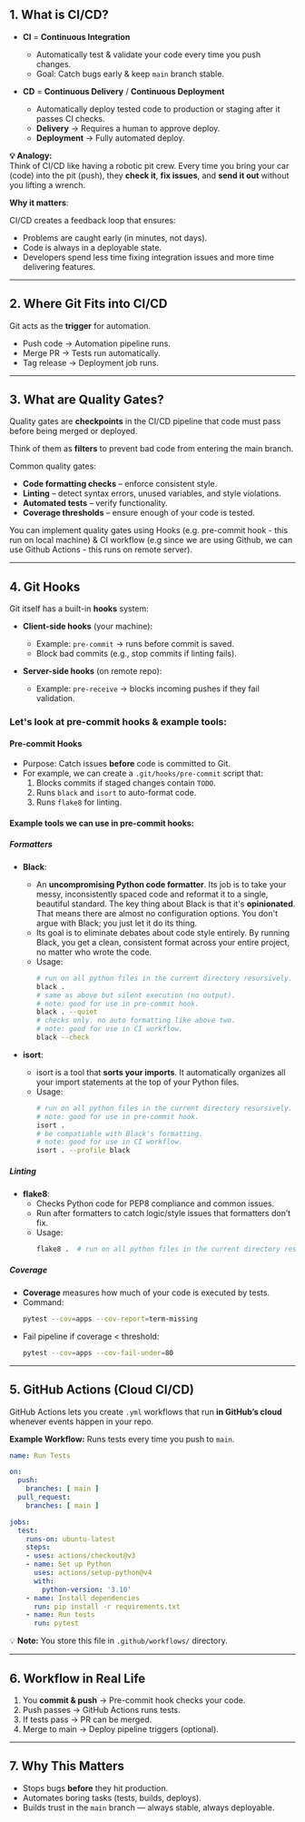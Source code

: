 
## **1. What is CI/CD?**

- **CI** = **Continuous Integration**
    
    - Automatically test & validate your code every time you push changes.
    - Goal: Catch bugs early & keep `main` branch stable.
    
- **CD** = **Continuous Delivery** / **Continuous Deployment**
    
    - Automatically deploy tested code to production or staging after it passes CI checks.
    - **Delivery** → Requires a human to approve deploy.
    - **Deployment** → Fully automated deploy.

**💡 Analogy:**  
Think of CI/CD like having a robotic pit crew. Every time you bring your car (code) into the pit (push), they **check it**, **fix issues**, and **send it out** without you lifting a wrench.

**Why it matters**:  

CI/CD creates a feedback loop that ensures:
- Problems are caught early (in minutes, not days).
- Code is always in a deployable state.
- Developers spend less time fixing integration issues and more time delivering features.

---
## **2. Where Git Fits into CI/CD**

Git acts as the **trigger** for automation.

- Push code → Automation pipeline runs.
- Merge PR → Tests run automatically.
- Tag release → Deployment job runs.


---
## **3. What are Quality Gates?**

Quality gates are **checkpoints** in the CI/CD pipeline that code must pass before being merged or deployed.  

Think of them as **filters** to prevent bad code from entering the main branch.

Common quality gates:
- **Code formatting checks** – enforce consistent style.
- **Linting** – detect syntax errors, unused variables, and style violations.
- **Automated tests** – verify functionality.
- **Coverage thresholds** – ensure enough of your code is tested.

You can implement quality gates using Hooks (e.g. pre-commit hook - this run on local machine) & CI workflow (e.g since we are using Github, we can use Github Actions - this runs on remote server).

---

## **4. Git Hooks**

Git itself has a built-in **hooks** system:

- **Client-side hooks** (your machine):
    
    - Example: `pre-commit` → runs before commit is saved.
    - Block bad commits (e.g., stop commits if linting fails).
    
- **Server-side hooks** (on remote repo):
    
    - Example: `pre-receive` → blocks incoming pushes if they fail validation.

### **Let's look at pre-commit hooks & example tools:**
#### Pre-commit Hooks

- Purpose: Catch issues **before** code is committed to Git.
- For example, we can create a `.git/hooks/pre-commit` script that:
  1. Blocks commits if staged changes contain `TODO`.
  2. Runs `black` and `isort` to auto-format code.
  3. Runs `flake8` for linting.

#### **Example tools we can use in pre-commit hooks:**

##### **Formatters**

- **Black**:
	- An **uncompromising Python code formatter**. Its job is to take your messy, inconsistently spaced code and reformat it to a single, beautiful standard. The key thing about Black is that it's **opinionated**. That means there are almost no configuration options. You don't argue with Black; you just let it do its thing. 
	- Its goal is to eliminate debates about code style entirely. By running Black, you get a clean, consistent format across your entire project, no matter who wrote the code.
	- Usage:
	    ```bash
	    # run on all python files in the current directory resursively.
		black .  
		# same as above but silent execution (no output).
		# note: good for use in pre-commit hook.
		black . --quiet  
		# checks only. no auto formatting like above two.
		# note: good for use in CI workflow.
		black --check  
	    ```

- **isort**:
	- isort is a tool that **sorts your imports**. It automatically organizes all your import statements at the top of your Python files.
	- Usage:
	    ```bash
	    # run on all python files in the current directory resursively.
	    # note: good for use in pre-commit hook.
	    isort . 
	    # be compatiable with Black's formatting.
	    # note: good for use in CI workflow.
	    isort . --profile black 
	    ```

##### **Linting**

- **flake8**:
	- Checks Python code for PEP8 compliance and common issues.
	- Run after formatters to catch logic/style issues that formatters don’t fix.
	- Usage:
		```bash
		flake8 .  # run on all python files in the current directory resursively.
		```

##### **Coverage**

- **Coverage** measures how much of your code is executed by tests.
- Command:
  ```bash
  pytest --cov=apps --cov-report=term-missing
  ```
- Fail pipeline if coverage < threshold:
  ```bash
  pytest --cov=apps --cov-fail-under=80
  ```

---
## **5. GitHub Actions (Cloud CI/CD)**

GitHub Actions lets you create `.yml` workflows that run **in GitHub’s cloud** whenever events happen in your repo.

**Example Workflow:** Runs tests every time you push to `main`.

```yaml
name: Run Tests

on:
  push:
    branches: [ main ]
  pull_request:
    branches: [ main ]

jobs:
  test:
    runs-on: ubuntu-latest
    steps:
    - uses: actions/checkout@v3
    - name: Set up Python
      uses: actions/setup-python@v4
      with:
        python-version: '3.10'
    - name: Install dependencies
      run: pip install -r requirements.txt
    - name: Run tests
      run: pytest
```

💡 **Note:** You store this file in `.github/workflows/` directory.

---
## **6. Workflow in Real Life**

1. You **commit & push** → Pre-commit hook checks your code.
2. Push passes → GitHub Actions runs tests.
3. If tests pass → PR can be merged.
4. Merge to main → Deploy pipeline triggers (optional).

---

## **7. Why This Matters**

- Stops bugs **before** they hit production.
- Automates boring tasks (tests, builds, deploys).
- Builds trust in the `main` branch — always stable, always deployable.
